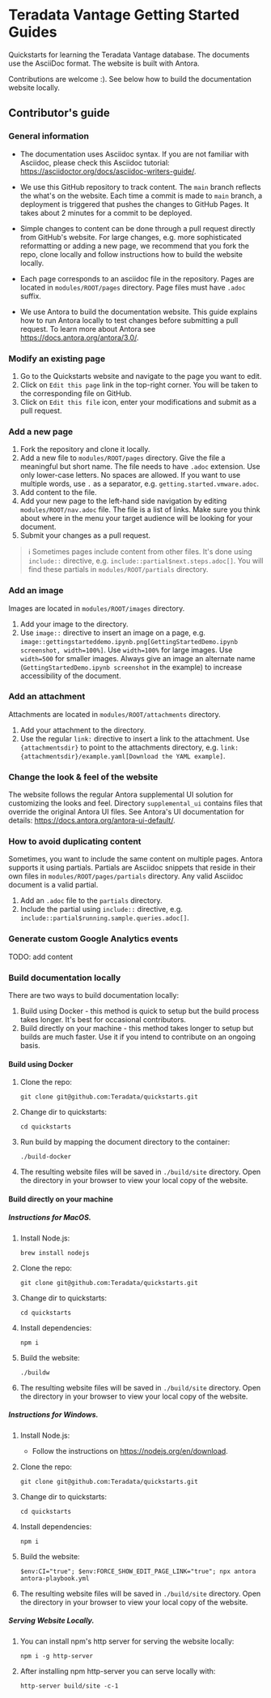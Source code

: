 # Teradata Vantage Getting Started Guides

Quickstarts for learning the Teradata Vantage database. The documents use the AsciiDoc format. The website is built with Antora. 

Contributions are welcome :). See below how to build the documentation website locally.

## Contributor's guide

### General information
* The documentation uses Asciidoc syntax. If you are not familiar with Asciidoc, please check this Asciidoc tutorial: https://asciidoctor.org/docs/asciidoc-writers-guide/. 

* We use this GitHub repository to track content. The `main` branch reflects the what's on the website. Each time a commit is made to `main` branch, a deployment is triggered that pushes the changes to GitHub Pages. It takes about 2 minutes for a commit to be deployed.

* Simple changes to content can be done through a pull request directly from GitHub's website. For large changes, e.g. more sophisticated reformatting or adding a new page, we recommend that you fork the repo, clone locally and follow instructions how to build the website locally.

* Each page corresponds to an asciidoc file in the repository. Pages are located in `modules/ROOT/pages` directory. Page files must have `.adoc` suffix.

* We use Antora to build the documentation website. This guide explains how to run Antora locally to test changes before submitting a pull request. To learn more about Antora see https://docs.antora.org/antora/3.0/.

### Modify an existing page

1. Go to the Quickstarts website and navigate to the page you want to edit.
2. Click on `Edit this page` link in the top-right corner. You will be taken to the corresponding file on GitHub.
3. Click on `Edit this file` icon, enter your modifications and submit as a pull request.

### Add a new page

1. Fork the repository and clone it locally.
2. Add a new file to `modules/ROOT/pages` directory. Give the file a meaningful but short name. The file needs to have `.adoc` extension. Use only lower-case letters. No spaces are allowed. If you want to use multiple words, use `.` as a separator, e.g. `getting.started.vmware.adoc`.
3. Add content to the file.
4. Add your new page to the left-hand side navigation by editing `modules/ROOT/nav.adoc` file. The file is a list of links. Make sure you think about where in the menu your target audience will be looking for your document.
5. Submit your changes as a pull request.

> :information_source: Sometimes pages include content from other files. It's done using `include::` directive, e.g. `include::partial$next.steps.adoc[]`. You will find these partials in `modules/ROOT/partials` directory.

### Add an image

Images are located in `modules/ROOT/images` directory. 

1. Add your image to the directory.
2. Use `image::` directive to insert an image on a page, e.g. `image::gettingstarteddemo.ipynb.png[GettingStartedDemo.ipynb screenshot, width=100%]`. Use `width=100%` for large images. Use `width=500` for smaller images. Always give an image an alternate name (`GettingStartedDemo.ipynb screenshot` in the example) to increase accessibility of the document.

### Add an attachment

Attachments are located in `modules/ROOT/attachments` directory. 

1. Add your attachment to the directory.
2. Use the regular `link:` directive to insert a link to the attachment. Use `{attachmentsdir}` to point to the attachments directory, e.g. `link:{attachmentsdir}/example.yaml[Download the YAML example]`.

### Change the look & feel of the website

The website follows the regular Antora supplemental UI solution for customizing the looks and feel. Directory `supplemental_ui` contains files that override the original Antora UI files. See Antora's UI documentation for details: https://docs.antora.org/antora-ui-default/.


### How to avoid duplicating content

Sometimes, you want to include the same content on multiple pages. Antora supports it using partials. Partials are Asciidoc snippets that reside in their own files in `modules/ROOT/pages/partials` directory. Any valid Asciidoc document is a valid partial.

1. Add an `.adoc` file to the `partials` directory.
2. Include the partial using `include::` directive, e.g. `include::partial$running.sample.queries.adoc[]`.

### Generate custom Google Analytics events

TODO: add content
### Build documentation locally

There are two ways to build documentation locally:
1. Build using Docker - this method is quick to setup but the build process takes longer. It's best for occasional contributors.
2. Build directly on your machine - this method takes longer to setup but builds are much faster. Use it if you intend to contribute on an ongoing basis.

#### Build using Docker

1. Clone the repo:
    ```
    git clone git@github.com:Teradata/quickstarts.git
    ```
1.  Change dir to quickstarts:
    ```
    cd quickstarts
    ```
1. Run build by mapping the document directory to the container:
    ```
    ./build-docker
    ```
1. The resulting website files will be saved in `./build/site` directory. Open the directory in your browser to view your local copy of the website.

#### Build directly on your machine

##### Instructions for MacOS. 

1. Install Node.js:
    ```
    brew install nodejs
    ```
1. Clone the repo:
    ```
    git clone git@github.com:Teradata/quickstarts.git
    ```
1. Change dir to quickstarts:
    ```
    cd quickstarts
    ```
1. Install dependencies:
    ```
    npm i
    ```
1. Build the website:
    ```
    ./buildw
    ```
1. The resulting website files will be saved in `./build/site` directory. Open the directory in your browser to view your local copy of the website.

##### Instructions for Windows. 

1. Install Node.js:
    * Follow the instructions on https://nodejs.org/en/download.

1. Clone the repo:
    ```
    git clone git@github.com:Teradata/quickstarts.git
    ```
1. Change dir to quickstarts:
    ```
    cd quickstarts
    ```
1. Install dependencies:
    ```
    npm i
    ```
1. Build the website:
    ```
    $env:CI="true"; $env:FORCE_SHOW_EDIT_PAGE_LINK="true"; npx antora antora-playbook.yml
    ```
1. The resulting website files will be saved in `./build/site` directory. Open the directory in your browser to view your local copy of the website.

##### Serving Website Locally. 

1. You can install npm's http server for serving the website locally: 
    ```
    npm i -g http-server
    ```

1. After installing npm http-server you can serve locally with:
    ```
    http-server build/site -c-1
    ```